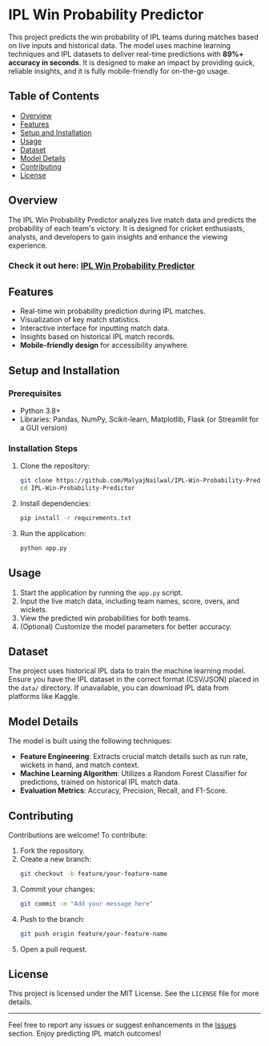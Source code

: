 # IPL Win Probability Predictor

This project predicts the win probability of IPL teams during matches based on live inputs and historical data. The model uses machine learning techniques and IPL datasets to deliver real-time predictions with **89%+ accuracy in seconds**. It is designed to make an impact by providing quick, reliable insights, and it is fully mobile-friendly for on-the-go usage.

## Table of Contents
- [Overview](#overview)
- [Features](#features)
- [Setup and Installation](#setup-and-installation)
- [Usage](#usage)
- [Dataset](#dataset)
- [Model Details](#model-details)
- [Contributing](#contributing)
- [License](#license)

## Overview
The IPL Win Probability Predictor analyzes live match data and predicts the probability of each team's victory. It is designed for cricket enthusiasts, analysts, and developers to gain insights and enhance the viewing experience.

### Check it out here: [IPL Win Probability Predictor](https://ipl-win-probability-predictor-bfko.onrender.com)

## Features
- Real-time win probability prediction during IPL matches.
- Visualization of key match statistics.
- Interactive interface for inputting match data.
- Insights based on historical IPL match records.
- **Mobile-friendly design** for accessibility anywhere.

## Setup and Installation
### Prerequisites
- Python 3.8+
- Libraries: Pandas, NumPy, Scikit-learn, Matplotlib, Flask (or Streamlit for a GUI version)

### Installation Steps
1. Clone the repository:
   ```bash
   git clone https://github.com/MalyajNailwal/IPL-Win-Probability-Predictor.git
   cd IPL-Win-Probability-Predictor
   ```
2. Install dependencies:
   ```bash
   pip install -r requirements.txt
   ```
3. Run the application:
   ```bash
   python app.py
   ```

## Usage
1. Start the application by running the `app.py` script.
2. Input the live match data, including team names, score, overs, and wickets.
3. View the predicted win probabilities for both teams.
4. (Optional) Customize the model parameters for better accuracy.

## Dataset
The project uses historical IPL data to train the machine learning model. Ensure you have the IPL dataset in the correct format (CSV/JSON) placed in the `data/` directory. If unavailable, you can download IPL data from platforms like Kaggle.

## Model Details
The model is built using the following techniques:
- **Feature Engineering**: Extracts crucial match details such as run rate, wickets in hand, and match context.
- **Machine Learning Algorithm**: Utilizes a Random Forest Classifier for predictions, trained on historical IPL match data.
- **Evaluation Metrics**: Accuracy, Precision, Recall, and F1-Score.

## Contributing
Contributions are welcome! To contribute:
1. Fork the repository.
2. Create a new branch:
   ```bash
   git checkout -b feature/your-feature-name
   ```
3. Commit your changes:
   ```bash
   git commit -m "Add your message here"
   ```
4. Push to the branch:
   ```bash
   git push origin feature/your-feature-name
   ```
5. Open a pull request.

## License
This project is licensed under the MIT License. See the `LICENSE` file for more details.

---
Feel free to report any issues or suggest enhancements in the [Issues](https://github.com/MalyajNailwal/IPL-Win-Probability-Predictor/issues) section. Enjoy predicting IPL match outcomes!
